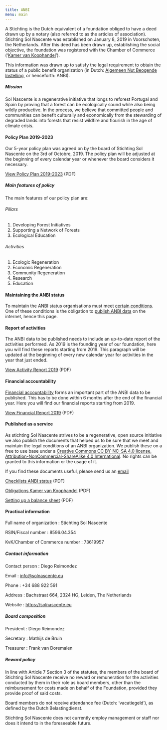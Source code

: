 ```yaml
---
title: ANBI
menu: main
---
```


A Stichting is the Dutch equivalent of a foundation obliged to have a deed drawn up by a notary (also referred to as the articles of association). Stichting Sol Nascente was established on January 8, 2019 in Voorschoten, the Netherlands. After this deed has been drawn up, establishing the social objective, the foundation was registered with the Chamber of Commerce (‘[Kamer van Koophandel](https://www.kvk.nl/)’).

This information was drawn up to satisfy the legal requirement to obtain the status of a public benefit organization (in Dutch: [Algemeen Nut Beogende Instelling](https://www.belastingdienst.nl/wps/wcm/connect/bldcontentnl/belastingdienst/zakelijk/bijzondere_regelingen/goede_doelen/algemeen_nut_beogende_instellingen/wat_is_een_anbi), or henceforth: ANBI).

##### Mission
Sol Nascente is a regenerative initiative that longs to reforest Portugal and Spain by proving that a forest can be ecologically sound while also being wildly productive. In the process, we believe that committed people and communities can benefit culturally and economically from the stewarding of degraded lands into forests that resist wildfire and flourish in the age of climate crisis.

#### Policy Plan 2019-2023
Our 5-year policy plan was agreed on by the board of Stichting Sol Nascente on the 3rd of Octobre, 2019. The policy plan will be adjusted at the beginning of every calendar year or whenever the board considers it necessary.

[View Policy Plan 2019-2023](/policy_plan/policy_plan_2019.pdf) (PDF)

##### Main features of policy
The main features of our policy plan are:

###### Pillars
1. Developing Forest Initiatives
2. Supporting a Network of Forests
3. Ecological Education

###### Activities
1. Ecologic Regeneration
2. Economic Regeneration
3. Community Regeneration
4. Research
5. Education

#### Maintaining the ANBI status
To maintain the ANBI status organisations must meet [certain conditions](https://www.belastingdienst.nl/wps/wcm/connect/bldcontentnl/belastingdienst/zakelijk/bijzondere_regelingen/goede_doelen/algemeen_nut_beogende_instellingen/welke_verplichtingen_heeft_een_anbi). One of these conditions is the obligation to [publish ANBI data](https://www.belastingdienst.nl/wps/wcm/connect/bldcontentnl/belastingdienst/zakelijk/bijzondere_regelingen/goede_doelen/algemeen_nut_beogende_instellingen/gegevens_van_een_anbi_publiceren_op_een_internetsite/gegevens_van_een_anbi_publiceren_op_een_internetsite) on the internet, hence this page.

#### Report of activities
The ANBI data to be published needs to include an up-to-date report of the activities performed. As 2019 is the founding year of our foundation, here you will find these reports starting from 2019. This paragraph will be updated at the beginning of every new calendar year for activities in the year that just ended.

[View Activity Report 2019](/anbi_obligations_2019/Activity_Report_2019.pdf) (PDF)

#### Financial accountability
[Financial accountability](https://www.belastingdienst.nl/wps/wcm/connect/bldcontentnl/belastingdienst/zakelijk/bijzondere_regelingen/goede_doelen/algemeen_nut_beogende_instellingen/gegevens_van_een_anbi_publiceren_op_een_internetsite/financiele_verantwoording_publiceren) forms an important part of the ANBI data to be published. This has to be done within 6 months after the end of the financial year. Here you will find our financial reports starting from 2019.

[View Financial Report 2019](/anbi_obligations_2019/Financial_Report_2019.pdf) (PDF)

#### Published as a service
As stichting Sol Nascente strives to be a regenerative, open source initiative we also publish the documents that helped us to be sure that we meet and maintain the legal conditions of an ANBI organization. We publish these on a free to use base under a [Creative Commons CC BY-NC-SA 4.0 license, Attribution-NonCommercial-ShareAlike 4.0 International](https://creativecommons.org/licenses/by-nc-sa/4.0/).
No rights can be granted to this information or the usage of it.

If you find these documents useful, please send us an [email](mailto:info@solnascente.eu)

[Checklists ANBI status](/publish_as_a_service/Checklists_ANBI_status.pdf) (PDF)

[Obligations Kamer van Koophandel](/publish_as_a_service/Obligations_Kamer_van_Koophandel.pdf) (PDF)

[Setting up a balance sheet](/publish_as_a_service/Setting_up_a_balance_sheet.pdf) (PDF)

#### Practical information
Full name of organization
: Stichting Sol Nascente

RSIN/Fiscal number
: 8596.04.354

KvK/Chamber of Commerce number
: 73619957

##### Contact information
Contact person
: Diego Reimondez

Email
: info@solnascente.eu

Phone
: ‭+34 688 922 591‬

Address
: Bachstraat 664,
  2324 HG,
  Leiden, 
  The Netherlands

Website
: https://solnascente.eu

##### Board composition
President
: Diego Reimondez

Secretary
: Mathijs de Bruin

Treasurer
: Frank van Doremalen

##### Reward policy
In line with Article 7 Section 3 of the statutes, the members of the board of Stichting Sol Nascente receive no reward or remuneration for the activities conducted by them in their role as board members, other than the reimbursement for costs made on behalf of the Foundation, provided they provide proof of said costs.

Board members do not receive attendance fee (Dutch: ‘vacatiegeld’), as defined by the Dutch Belastingdienst.

Stichting Sol Nascente does not currently employ management or staff nor does it intend to in the foreseeable future.
